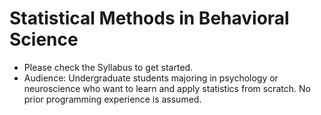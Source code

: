 # Statistical Methods in Behavioral Science
* Please check the Syllabus to get started.
* Audience: Undergraduate students majoring in psychology or neuroscience who want to learn and apply statistics from scratch. No prior programming experience is assumed.